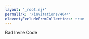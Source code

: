 ```yaml
---
layout: '_root.njk'
permalink: '/invitations/404/'
eleventyExcludeFromCollections: true
---
```

Bad Invite Code

